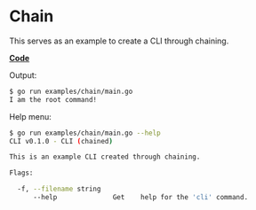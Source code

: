 # Chain

This serves as an example to create a CLI through chaining.

**[Code](./main.go)**

Output:

```sh
$ go run examples/chain/main.go
I am the root command!
```

Help menu:

```sh
$ go run examples/chain/main.go --help
CLI v0.1.0 - CLI (chained)

This is an example CLI created through chaining.

Flags:

  -f, --filename string
      --help              Get    help for the 'cli' command.
```
